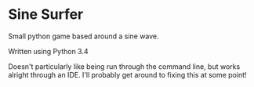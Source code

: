 # Sine Surfer
Small python game based around a sine wave.

Written using Python 3.4


Doesn't particularly like being run through the command line, but works alright through an IDE. I'll probably get around to fixing this at some point!
